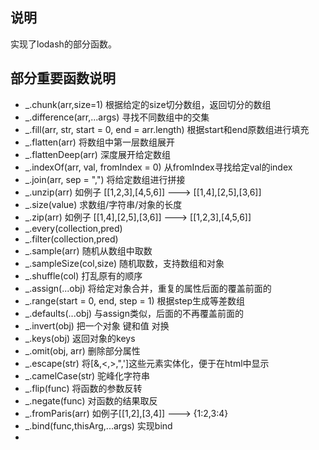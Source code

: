 ## 说明
实现了lodash的部分函数。
## 部分重要函数说明
* _.chunk(arr,size=1)  根据给定的size切分数组，返回切分的数组
* _.difference(arr,...args) 寻找不同数组中的交集
* _.fill(arr, str, start = 0, end = arr.length) 根据start和end原数组进行填充
* _.flatten(arr) 将数组中第一层数组展开
* _.flattenDeep(arr) 深度展开给定数组
* _.indexOf(arr, val, fromIndex = 0) 从fromIndex寻找给定val的index
* _.join(arr, sep = ",")  将给定数组进行拼接
* _.unzip(arr)  如例子 [[1,2,3],[4,5,6]] ---> [[1,4],[2,5],[3,6]]
* _.size(value) 求数组/字符串/对象的长度
* _.zip(arr)  如例子  [[1,4],[2,5],[3,6]] ---> [[1,2,3],[4,5,6]]
* _.every(collection,pred)
* _.filter(collection,pred)
* _.sample(arr) 随机从数组中取数
* _.sampleSize(col,size) 随机取数，支持数组和对象
* _.shuffle(col) 打乱原有的顺序
* _.assign(...obj) 将给定对象合并，重复的属性后面的覆盖前面的
* _.range(start = 0, end, step = 1) 根据step生成等差数组
* _.defaults(...obj) 与assign类似，后面的不再覆盖前面的
* _.invert(obj) 把一个对象 键和值 对换
* _.keys(obj) 返回对象的keys
* _.omit(obj, arr) 删除部分属性
* _.escape(str)  将[&,<,>,",']这些元素实体化，便于在html中显示
* _.camelCase(str) 驼峰化字符串
* _.flip(func) 将函数的参数反转
* _.negate(func) 对函数的结果取反
* _.fromParis(arr) 如例子[[1,2],[3,4]] ---> {1:2,3:4}
* _.bind(func,thisArg,...args) 实现bind
*
